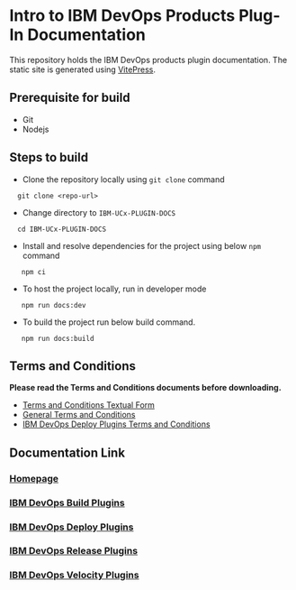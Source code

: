 # Intro to IBM DevOps Products Plug-In Documentation

This repository holds the IBM DevOps products plugin documentation. The static site is generated using [VitePress](https://vitepress.dev/).

## Prerequisite for build

* Git
* Nodejs

## Steps to build

* Clone the repository locally using `git clone` command

```shell
  git clone <repo-url>
```

* Change directory to `IBM-UCx-PLUGIN-DOCS`

```shell
  cd IBM-UCx-PLUGIN-DOCS
```

* Install and resolve dependencies for the project using below `npm` command

```shell
   npm ci
```

* To host the project locally, run in developer mode

```shell
   npm run docs:dev
```

* To build the project run below build command.

```shell
   npm run docs:build
```

## Terms and Conditions

**Please read the Terms and Conditions documents before downloading.**

* [Terms and Conditions Textual Form](docs/ibm-plugins-terms-and-conditions.txt)
* [General Terms and Conditions](docs/UrbanCode_General_Plugin_Terms_and_Conditions.md)
* [IBM DevOps Deploy Plugins Terms and Conditions](docs/UrbanCode_Deploy_Plugin_Terms_and_Conditions.md)

## Documentation Link

### [Homepage](https://urbancode.github.io/IBM-UCx-PLUGIN-DOCS/)
### [IBM DevOps Build Plugins](https://urbancode.github.io/IBM-UCx-PLUGIN-DOCS/UCB/)
### [IBM DevOps Deploy Plugins](https://urbancode.github.io/IBM-UCx-PLUGIN-DOCS/UCD/)
### [IBM DevOps Release Plugins](https://urbancode.github.io/IBM-UCx-PLUGIN-DOCS/UCR/)
### [IBM DevOps Velocity Plugins](https://urbancode.github.io/IBM-UCx-PLUGIN-DOCS/UCV/)
